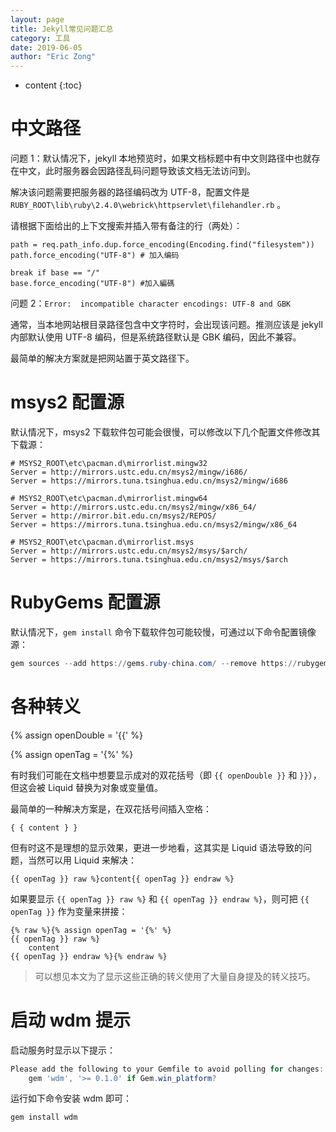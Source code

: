 ```yaml
---
layout: page
title: Jekyll常见问题汇总
category: 工具
date: 2019-06-05
author: "Eric Zong"
---
```


* content
{:toc}

# 中文路径

问题 1：默认情况下，jekyll 本地预览时，如果文档标题中有中文则路径中也就存在中文，此时服务器会因路径乱码问题导致该文档无法访问到。

解决该问题需要把服务器的路径编码改为 UTF-8，配置文件是 `RUBY_ROOT\lib\ruby\2.4.0\webrick\httpservlet\filehandler.rb` 。

请根据下面给出的上下文搜索并插入带有备注的行（两处）：

```
path = req.path_info.dup.force_encoding(Encoding.find("filesystem"))
path.force_encoding("UTF-8") # 加入编码

break if base == "/"
base.force_encoding("UTF-8") #加入編碼
```

问题 2：`Error:  incompatible character encodings: UTF-8 and GBK`

通常，当本地网站根目录路径包含中文字符时，会出现该问题。推测应该是 jekyll 内部默认使用 UTF-8 编码，但是系统路径默认是 GBK 编码，因此不兼容。

最简单的解决方案就是把网站置于英文路径下。

# msys2 配置源

默认情况下，msys2 下载软件包可能会很慢，可以修改以下几个配置文件修改其下载源：

```
# MSYS2_ROOT\etc\pacman.d\mirrorlist.mingw32
Server = http://mirrors.ustc.edu.cn/msys2/mingw/i686/
Server = https://mirrors.tuna.tsinghua.edu.cn/msys2/mingw/i686

# MSYS2_ROOT\etc\pacman.d\mirrorlist.mingw64
Server = http://mirrors.ustc.edu.cn/msys2/mingw/x86_64/
Server = http://mirror.bit.edu.cn/msys2/REPOS/
Server = https://mirrors.tuna.tsinghua.edu.cn/msys2/mingw/x86_64

# MSYS2_ROOT\etc\pacman.d\mirrorlist.msys
Server = http://mirrors.ustc.edu.cn/msys2/msys/$arch/
Server = https://mirrors.tuna.tsinghua.edu.cn/msys2/msys/$arch
```

# RubyGems 配置源

默认情况下，`gem install` 命令下载软件包可能较慢，可通过以下命令配置镜像源：

```powershell
gem sources --add https://gems.ruby-china.com/ --remove https://rubygems.org/
```

# 各种转义

{% assign openDouble = '{{' %}

{% assign openTag = '{%' %}

有时我们可能在文档中想要显示成对的双花括号（即 `{{ openDouble }}` 和 `}}`），但这会被 Liquid 替换为对象或变量值。

最简单的一种解决方案是，在双花括号间插入空格：

```liquid
{ { content } }
```

但有时这不是理想的显示效果，更进一步地看，这其实是 Liquid 语法导致的问题，当然可以用 Liquid 来解决：

```liquid
{{ openTag }} raw %}content{{ openTag }} endraw %}
```

如果要显示 `{{ openTag }} raw %}` 和 `{{ openTag }} endraw %}`，则可把 `{{ openTag }}` 作为变量来拼接：

```liquid
{% raw %}{% assign openTag = '{%' %} 
{{ openTag }} raw %}    
    content 
{{ openTag }} endraw %}{% endraw %}
```

> 可以想见本文为了显示这些正确的转义使用了大量自身提及的转义技巧。

# 启动 wdm 提示

启动服务时显示以下提示：

```powershell
Please add the following to your Gemfile to avoid polling for changes: 
    gem 'wdm', '>= 0.1.0' if Gem.win_platform?
```

运行如下命令安装 wdm 即可：

```powershell
gem install wdm
```

